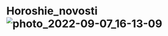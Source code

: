 # Horoshie_novosti![photo_2022-09-07_16-13-09](https://user-images.githubusercontent.com/109439468/188887420-445b31a1-a8d4-40f2-848a-f182c3896910.jpg)
